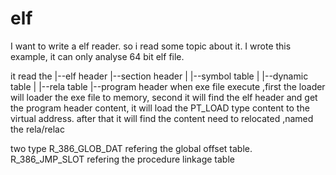 elf
===
I want to write a elf reader. so i read some topic about it.
I wrote this example, it can only analyse 64 bit elf file.

it read the
       |--elf header
       |--section header
       | |--symbol table
       | |--dynamic table
       | |--rela  table
       |--program header
when exe file execute ,first the loader will loader the exe file to memory,
second it will find the elf header and get the program header content, it will
load the PT_LOAD type content to the virtual address.
after that it will find the content need to relocated ,named the rela/relac

two type R_386_GLOB_DAT refering the global offset table.
R_386_JMP_SLOT refering the procedure linkage table


